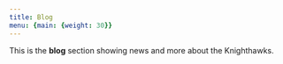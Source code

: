 ```yaml
---
title: Blog
menu: {main: {weight: 30}}
---
```


This is the **blog** section showing news and more about the Knighthawks. 
